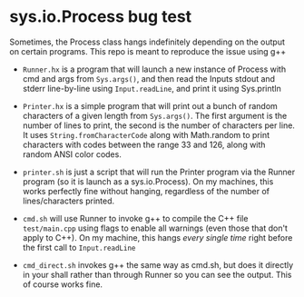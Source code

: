 # sys.io.Process bug test

Sometimes, the Process class hangs indefinitely depending on the output on certain programs. This repo is meant to reproduce the issue using g++

- `Runner.hx` is a program that will launch a new instance of Process with cmd and args from `Sys.args()`, and then read the Inputs stdout and stderr line-by-line using `Input.readLine`, and print it using Sys.println

- `Printer.hx` is a simple program that will print out a bunch of random characters of a given length from `Sys.args()`. The first argument is the number of lines to print, the second is the number of characters per line. It uses `String.fromCharacterCode` along with Math.random to print characters with codes between the range 33 and 126, along with random ANSI color codes.

- `printer.sh` is just a script that will run the Printer program via the Runner program (so it is launch as a sys.io.Process). On my machines, this works perfectly fine without hanging, regardless of the number of lines/characters printed.

- `cmd.sh` will use Runner to invoke g++ to compile the C++ file `test/main.cpp` using flags to enable all warnings (even those that don't apply to C++). On my machine, this hangs *every single time* right before the first call to `Input.readLine`

- `cmd_direct.sh` invokes g++ the same way as cmd.sh, but does it directly in your shall rather than through Runner so you can see the output. This of course works fine.
